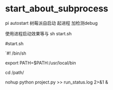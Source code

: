 # start_about_subprocess
pi autostart 
树莓派自启动  起进程  加检测debug



使用进程启动效果等与 sh start.sh

#start.sh


`#! /bin/sh

export PATH=$PATH:/usr/local/bin

cd /path/

nohup python project.py >> run_status.log 2>&1 &


